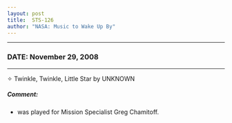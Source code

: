 ```yaml
---
layout: post
title:  STS-126
author: "NASA: Music to Wake Up By"
---
```


----
### DATE: November 29, 2008
----
✧ Twinkle, Twinkle, Little Star by UNKNOWN

##### Comment:
* was played for Mission Specialist Greg Chamitoff.
